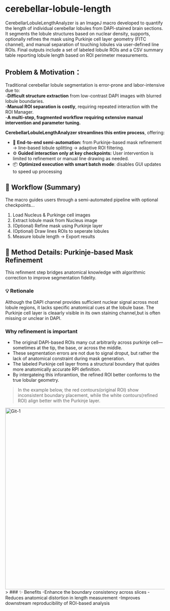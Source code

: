 # cerebellar-lobule-length
CerebellarLobuleLengthAnalyzer is an ImageJ macro developed to quantify the length of individual cerebellar lobules from DAPI-stained brain sections.  It segments the lobule structures based on nuclear density, supports, optionally refines the mask using Purkinje cell layer geometry (FITC channel), and manual separation of touching lobules via user-defined line ROIs.  Final outputs include a set of labeled lobule ROIs and a CSV summary table reporting lobule length based on ROI perimeter measurements.
## Problem & Motivation：
Traditional cerebellar lobule segmentation is error-prone and labor-intensive due to:  
-**Difficult structure extraction** from low-contrast DAPI images with blurred lobule boundaries.  
-**Manual ROI separation is costly**, requiring repeated interaction with the ROI Manager.    
-**A multi-step, fragmented workflow requiring extensive manual intervention and parameter tuning.**  

**CerebellarLobuleLengthAnalyzer streamlines this entire process**, offering:  
- 🧠 **End-to-end semi-automation:** from Purkinje-based mask refinement → line-based lobule splitting → adaptive ROI filtering.  
- ⚙️ **Guided interaction only at key checkpoints:** User intervention is limited to refinement or manual line drawing as needed.  
- 📦 **Optimized execution with smart batch mode**: disables GUI updates to speed up processing
  
## 🔁 Workflow (Summary)
The macro guides users through a semi-automated pipeline with optional checkpoints...
1. Load Nucleus & Purkinge cell images
2. Extract lobule mask from Nucleus image
3. (Optional) Refine mask using Purkinje layer
4. (Optional) Draw lines ROIs to seperate lobules
5. Measure lobule length -> Export results

## 🧪 Method Details: Purkinje-based Mask Refinement  
This refinment step bridges anatomical knowledge with algorithmic correction to improve segmentation fidelity.
### 💡 Retionale
Although the DAPI channel provides sufficient nuclear signal across most lobule regions, it lacks specific anatomical cues at the lobule base. The Purkinje cell layer is cleaarly visible in its own staining channel,but is often missing or unclear in DAPI.

### Why refinement is important  
- The original DAPI-based ROIs many cut arbitrarily across purkinje cell—sometimes at the tip, the base, or across the middle.
- These segmentation errors are not due to signal droput, but rather the lack of anatomical constraint during mask generation.
- The labeled Purkinje cell layer froms a structural boundary that quides more anatomically accurate RPI definition.
- By intergateing this inforamtion, the refined ROI better conforms to the true lobular geometry.
 >In the example below, the red contours(original ROI) show inconsistent boundary placement, while the white contours(refined ROI) align better with the Purkinje layer.
<img width="795" height="573" alt="Git-1" src="https://github.com/user-attachments/assets/ba79ad2f-4ddd-428a-871f-31837a37e605" />
>
### ✨ Benefits
-Enhance the boundary consistency across slices  
-Reduces anatomical distortion in length measurement  
-Improves downstream reproducibility of ROI-based analysis 






